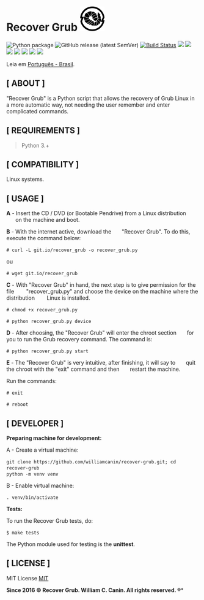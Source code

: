 
# Recover Grub ![An image](https://raw.githubusercontent.com/williamcanin/recover-grub/master/.github/readme/recover-grub-64x64.png)

![Python package](https://github.com/williamcanin/recover-grub/workflows/Python%20package/badge.svg?branch=master) ![GitHub release (latest SemVer)](https://img.shields.io/github/v/release/williamcanin/recover-grub?style=flat-square) [![Build Status](https://travis-ci.org/williamcanin/recover-grub.svg?branch=master)](https://travis-ci.org/williamcanin/recover-grub) ![](https://img.shields.io/github/languages/top/williamcanin/recover-grub.svg?colorB=blue&style=flat-square) ![](https://img.shields.io/github/commit-activity/y/williamcanin/recover-grub.svg?style=flat-square) ![](https://img.shields.io/github/last-commit/williamcanin/recover-grub.svg?style=flat-square) ![](https://img.shields.io/github/last-commit/williamcanin/recover-grub/master.svg?style=flat-square) ![](https://img.shields.io/github/watchers/williamcanin/recover-grub.svg?style=flat-square) ![](https://img.shields.io/github/stars/williamcanin/recover-grub.svg?style=flat-square) ![](https://img.shields.io/github/forks/williamcanin/recover-grub.svg?style=flat-square)

Leia em [Português - Brasil](https://github.com/williamcanin/recover-grub/blob/master/README-PtBr.md).

## [ ABOUT ]

"Recover Grub" is a Python script that allows the recovery of Grub
Linux in a more automatic way, not needing the user
remember and enter complicated commands.

## [ REQUIREMENTS ]

> Python 3.+

## [ COMPATIBILITY ]

Linux systems.

## [ USAGE ]

**A** - Insert the CD / DVD (or Bootable Pendrive) from a Linux distribution
      on the machine and boot.

**B** - With the internet active, download the
      "Recover Grub". To do this, execute the command below:

~~~shell
# curl -L git.io/recover_grub -o recover_grub.py
~~~

ou

~~~shell
# wget git.io/recover_grub
~~~

**C** -  With "Recover Grub" in hand, the next step is to give permission for the file
       "recover_grub.py" and choose the device on the machine where the distribution
       Linux is installed.

~~~shell
# chmod +x recover_grub.py
~~~

~~~shell
# python recover_grub.py device
~~~

**D** - After choosing, the "Recover Grub" will enter the chroot section
      for you to run the Grub recovery command. The command is:

~~~shell
# python recover_grub.py start
~~~

**E** - The "Recover Grub" is very intuitive, after finishing, it will say to
      quit the chroot with the "exit" command and then
      restart the machine.

Run the commands:

~~~shell
# exit
~~~

~~~shell
# reboot
~~~

## [ DEVELOPER ]

**Preparing machine for development:**

A - Create a virtual machine:

~~~shell
git clone https://github.com/williamcanin/recover-grub.git; cd recover-grub
python -m venv venv
~~~

B - Enable virtual machine:

~~~shell
. venv/bin/activate
~~~

**Tests:**

To run the Recover Grub tests, do:

~~~shell
$ make tests
~~~

The Python module used for testing is the **unittest**.

## [ LICENSE ]

MIT License [MIT](https://github.com/williamcanin/recover-grub/blob/master/LICENSE)

**Since 2016 © Recover Grub. William C. Canin. All rights reserved. ®***
